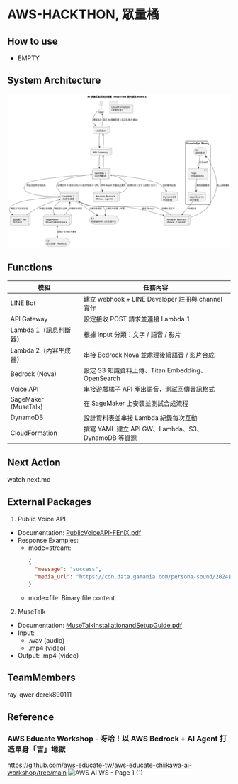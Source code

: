 # AWS-HACKTHON, 眾量橘

## How to use
- EMPTY


## System Architecture
![image](./架構圖.png)


## Functions
| 模組 | 任務內容 |
|------|----------|
| LINE Bot | 建立 webhook + LINE Developer 註冊與 channel 實作 |
| API Gateway | 設定接收 POST 請求並連接 Lambda 1 |
| Lambda 1（訊息判斷器） | 根據 input 分類：文字 / 語音 / 影片 |
| Lambda 2（內容生成器） | 串接 Bedrock Nova 並處理後續語音 / 影片合成 |
| Bedrock (Nova) | 設定 S3 知識資料上傳、Titan Embedding、OpenSearch |
| Voice API | 串接遊戲橘子 API 產出語音，測試回傳音訊格式 |
| SageMaker (MuseTalk) | 在 SageMaker 上安裝並測試合成流程 |
| DynamoDB | 設計資料表並串接 Lambda 紀錄每次互動 |
| CloudFormation | 撰寫 YAML 建立 API GW、Lambda、S3、DynamoDB 等資源 |

## Next Action
watch next.md


## External Packages
1. Public Voice API
- Documentation: [PublicVoiceAPI-FEniX.pdf](https://reurl.cc/4L1MEK)
- Response Examples:
  - mode=stream:
    ```json
    {
      "message": "success",
      "media_url": "https://cdn.data.gamania.com/persona-sound/20241014/ting/05870db4-6b07-48a0-b7f0-3ed69e137989.wav"
    }
    ```
  - mode=file: Binary file content

2. MuseTalk
- Documentation: [MuseTalkInstallationandSetupGuide.pdf](https://reurl.cc/QYLo8p)
- Input: 
  - .wav (audio)
  - .mp4 (video)
- Output: .mp4 (video)

## TeamMembers
ray-qwer
derek890111

## Reference
### AWS Educate Workshop - 呀哈！以 AWS Bedrock + AI Agent 打造單身「吉」地獄
https://github.com/aws-educate-tw/aws-educate-chiikawa-ai-workshop/tree/main
![AWS AI WS - Page 1 (1)](https://github.com/user-attachments/assets/188465b9-8cb7-4094-80cc-abb87f8ebc13)

